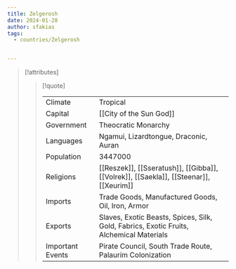 ```yaml
---
title: Zelgerosh
date: 2024-01-28
author: sfakias
tags:
  - countries/Zelgerosh


---
```

> [!attributes]
> 
> > [!quote]
> >
> > | | |
> > | --- | --- |
> > | Climate | Tropical |
> > | Capital | [[City of the Sun God]] |
> > | Government | Theocratic Monarchy |
> > | Languages | Ngamui, Lizardtongue, Draconic, Auran |
> > | Population | 3447000 |
> > | Religions | [[Reszek]], [[Sseratush]], [[Gibba]], [[Volrek]], [[Saekla]], [[Steenar]], [[Xeurim]] |
> > | Imports | Trade Goods, Manufactured Goods, Oil, Iron, Armor |
> > | Exports | Slaves, Exotic Beasts, Spices, Silk, Gold, Fabrics, Exotic Fruits, Alchemical Materials |
> > | Important Events | Pirate Council, South Trade Route, Palaurim Colonization |
